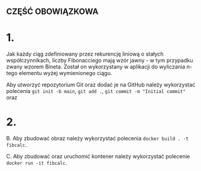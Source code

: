 ## CZĘŚĆ OBOWIĄZKOWA

# 1. 
Jak każdy ciąg zdefiniowany przez rekurencję liniową o stałych współczynnikach, liczby Fibonacciego mają wzór jawny - w tym przypadku zwany wzorem Bineta. Został on wykorzystany w aplikacji do wyliczania n-tego elementu wyżej wymienionego ciągu.

Aby utworzyć repozytorium Git oraz dodać je na GitHub należy wykorzystać polecenia ```git init -b main```, ```git add .```, ```git commit -m "Initial commit"``` oraz 

# 2.

B. 
Aby zbudować obraz należy wykorzystać polecenia ```docker build . -t fibcalc```.

C.
Aby zbudować oraz uruchomić kontener należy wykorzystać polecenie ```docker run -it fibcalc```.